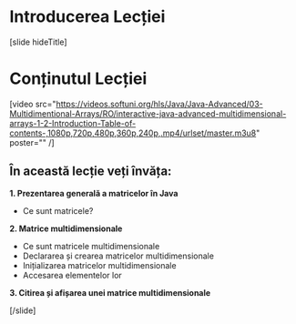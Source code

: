 # Introducerea Lecției

[slide hideTitle]

# Conținutul Lecției

[video src="https://videos.softuni.org/hls/Java/Java-Advanced/03-Multidimentional-Arrays/RO/interactive-java-advanced-multidimensional-arrays-1-2-Introduction-Table-of-contents-,1080p,720p,480p,360p,240p,.mp4/urlset/master.m3u8" poster="" /]

## În această lecție veți învăța:

**1. Prezentarea generală a matricelor în Java**

- Ce sunt matricele?

**2. Matrice multidimensionale**
 
  * Ce sunt matricele multidimensionale
  * Declararea și crearea matricelor multidimensionale
  * Inițializarea matricelor multidimensionale
  * Accesarea elementelor lor

**3. Citirea și afișarea unei matrice multidimensionale**

[/slide]
